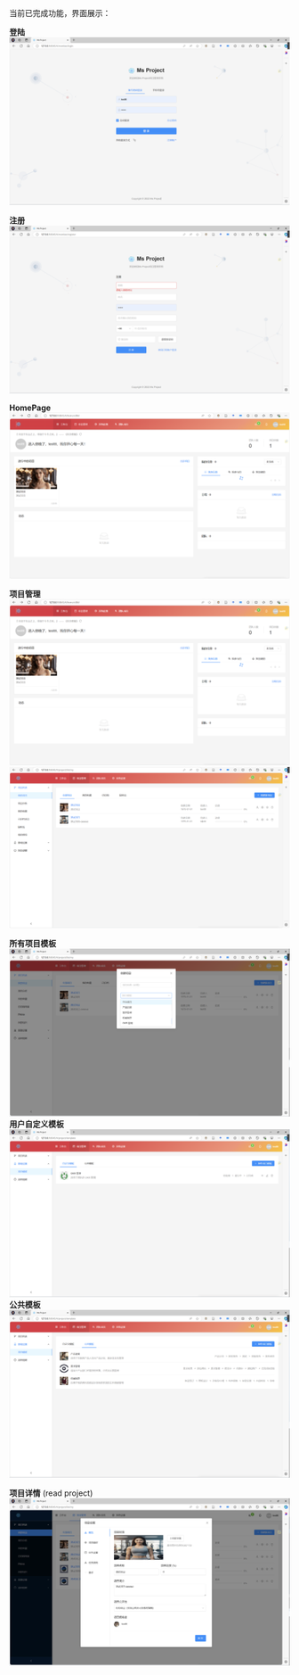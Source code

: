 当前已完成功能，界面展示：

**登陆**
![](./assets/login.png)

**注册**
![](./assets/register.png)

**HomePage**
![](./assets/homepage.png)

**项目管理**
![](./assets/homepage.png)
![img.png](assets/projManaging.png)

**所有项目模板**
![img.png](assets/allProTemp.png)
**用户自定义模板**
![img.png](assets/customProjTemp.png)
**公共模板**
![img.png](assets/publicProjTemp.png)

**项目详情** (read project)
![img.png](assets/readProject.png)